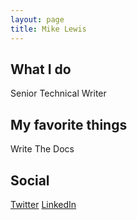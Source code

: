 ```yaml
---
layout: page
title: Mike Lewis
---
```


## What I do
Senior Technical Writer 

## My favorite things
Write The Docs

## Social
[Twitter](https://twitter.com/miketechnically)
[LinkedIn](https://www.linkedin.com/in/profileofmichaellewis/)